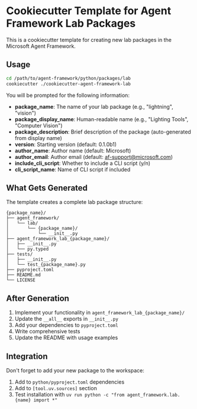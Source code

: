 # Cookiecutter Template for Agent Framework Lab Packages

This is a cookiecutter template for creating new lab packages in the Microsoft Agent Framework.

## Usage

```bash
cd /path/to/agent-framework/python/packages/lab
cookiecutter ./cookiecutter-agent-framework-lab
```

You will be prompted for the following information:

- **package_name**: The name of your lab package (e.g., "lightning", "vision")
- **package_display_name**: Human-readable name (e.g., "Lighting Tools", "Computer Vision")
- **package_description**: Brief description of the package (auto-generated from display name)
- **version**: Starting version (default: 0.1.0b1)
- **author_name**: Author name (default: Microsoft)
- **author_email**: Author email (default: af-support@microsoft.com)
- **include_cli_script**: Whether to include a CLI script (y/n)
- **cli_script_name**: Name of CLI script if included

## What Gets Generated

The template creates a complete lab package structure:

```
{package_name}/
├── agent_framework/
│   └── lab/
│       └── {package_name}/
│           └── __init__.py
├── agent_framework_lab_{package_name}/
│   ├── __init__.py
│   └── py.typed
├── tests/
│   ├── __init__.py
│   └── test_{package_name}.py
├── pyproject.toml
├── README.md
└── LICENSE
```

## After Generation

1. Implement your functionality in `agent_framework_lab_{package_name}/`
2. Update the `__all__` exports in `__init__.py`
3. Add your dependencies to `pyproject.toml`
4. Write comprehensive tests
5. Update the README with usage examples

## Integration

Don't forget to add your new package to the workspace:

1. Add to `python/pyproject.toml` dependencies
2. Add to `[tool.uv.sources]` section
3. Test installation with `uv run python -c "from agent_framework.lab.{name} import *"`
